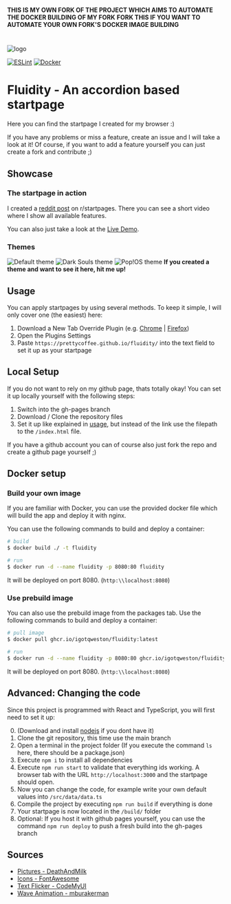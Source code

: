 **THIS IS MY OWN FORK OF THE PROJECT WHICH AIMS TO AUTOMATE THE DOCKER BUILDING OF MY FORK**
**FORK THIS IF YOU WANT TO AUTOMATE YOUR OWN FORK'S DOCKER IMAGE BUILDING**
# 

![logo](https://github.com/PrettyCoffee/fluidity/blob/main/public/logo192.png)

[![ESLint](https://github.com/igotQweston/fluidity/actions/workflows/eslint-check.yml/badge.svg)](https://github.com/igotQweston/fluidity/actions/workflows/eslint-check.yml)    [![Docker](https://github.com/igotQweston/fluidity/actions/workflows/docker-publish.yml/badge.svg)](https://github.com/igotQweston/fluidity/actions/workflows/docker-publish.yml)
# Fluidity - An accordion based startpage
Here you can find the startpage I created for my browser :)

If you have any problems or miss a feature, create an issue and I will take a look at it! Of course, if you want to add a feature yourself you can just create a fork and contribute ;)

## Showcase
### The startpage in action
I created a [reddit post](https://www.reddit.com/r/startpages/comments/m82izg/my_new_startpage_any_ideas_for_names/) on r/startpages. There you can see a short video where I show all available features.

You can also just take a look at the [Live Demo](https://prettycoffee.github.io/fluidity/).

### Themes
![Default theme](https://github.com/PrettyCoffee/fluidity/blob/main/docs/default-theme.png)
![Dark Souls theme](https://github.com/PrettyCoffee/fluidity/blob/main/docs/DarkSouls-theme.png)
![Pop!OS theme](https://github.com/PrettyCoffee/fluidity/blob/main/docs/pop!os-theme.png)
**If you created a theme and want to see it here, hit me up!**

## Usage
You can apply startpages by using several methods. To keep it simple, I will only cover one (the easiest) here:
1. Download a New Tab Override Plugin (e.g. [Chrome](https://chrome.google.com/webstore/detail/new-tab-redirect/icpgjfneehieebagbmdbhnlpiopdcmna) | [Firefox](https://addons.mozilla.org/en-US/firefox/addon/new-tab-override/))
1. Open the Plugins Settings
1. Paste `https://prettycoffee.github.io/fluidity/` into the text field to set it up as your startpage

## Local Setup
If you do not want to rely on my github page, thats totally okay!
You can set it up locally yourself with the following steps:
1. Switch into the gh-pages branch
1. Download / Clone the repository files
1. Set it up like explained in [usage](#usage), but instead of the link use the filepath to the `/index.html` file.

If you have a github account you can of course also just fork the repo and create a github page yourself ;)

## Docker setup
### Build your own image
If you are familiar with Docker, you can use the provided docker file which will build the app and deploy it with nginx.

You can use the following commands to build and deploy a container:

```bash
# build
$ docker build ./ -t fluidity

# run
$ docker run -d --name fluidity -p 8080:80 fluidity
```

It will be deployed on port 8080. (`http:\\localhost:8080`)

### Use prebuild image
You can also use the prebuild image from the packages tab.
Use the following commands to build and deploy a container:

```bash
# pull image
$ docker pull ghcr.io/igotqweston/fluidity:latest

# run
$ docker run -d --name fluidity -p 8080:80 ghcr.io/igotqweston/fluidity:latest
```
It will be deployed on port 8080. (`http:\\localhost:8080`)

## Advanced: Changing the code
Since this project is programmed with React and TypeScript, you will first need to set it up:

0. (Download and install [nodejs](https://nodejs.org/en/) if you dont have it)
1. Clone the git repository, this time use the main branch
1. Open a terminal in the project folder (If you execute the command `ls` here, there should be a package.json)
1. Execute `npm i` to install all dependencies
1. Execute `npm run start` to validate that everything ids working. A browser tab with the URL `http://localhost:3000` and the startpage should open.
1. Now you can change the code, for example write your own default values into `/src/data/data.ts`
1. Compile the project by executing `npm run build` if everything is done
1. Your startpage is now located in the `/build/` folder
1. Optional: If you host it with github pages yourself, you can use the command `npm run deploy` to push a fresh build into the gh-pages branch

## Sources

* [Pictures - DeathAndMilk](https://www.instagram.com/deathandmilk_/)
* [Icons - FontAwesome](https://fontawesome.com/icons)
* [Text Flicker - CodeMyUI](https://codemyui.com/crt-screen-text-flicker-animation-in-pure-css/)
* [Wave Animation - mburakerman](https://codepen.io/mburakerman/pen/eRZZEv)
